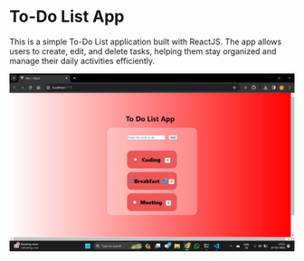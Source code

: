 # To-Do List App

This is a simple To-Do List application built with ReactJS. The app allows users to create, edit, and delete tasks, helping them stay organized and manage their daily activities efficiently.

![Screenshot](./src/assets/Output.jpg)